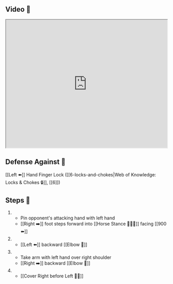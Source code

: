 ## Video 🎥

<iframe src="https://www.youtube.com/embed/9HGyEm4YE_0?start=404" width="100%" height="400"></iframe>

## Defense Against 🤺

[[Left ⬅️]] Hand Finger Lock ([[6-locks-and-chokes|Web of Knowledge: Locks & Chokes 🔒]], [[6]])

## Steps 👣

1. - Pin opponent's attacking hand with left hand
    - [[Right ➡️]] foot steps forward into [[Horse Stance 🏇🧍‍♂️]] facing [[900 ⬅️]]
2. - [[Left ⬅️]] backward [[Elbow 💪]]
3. - Take arm with left hand over right shoulder
    - [[Right ➡️]] backward [[Elbow 💪]]
4. - [[Cover Right before Left 🦶🔄]]
